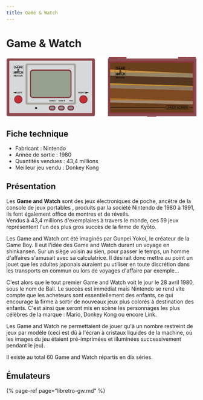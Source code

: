 ```yaml
---
title: Game & Watch
---
```


# Game & Watch

![](./game-and-watch/image%20%2897%29.png)

## Fiche technique

* Fabricant : Nintendo
* Année de sortie : 1980
* Quantités vendues : 43,4 millions
* Meilleur jeu vendu : Donkey Kong

## Présentation

Les **Game and Watch** sont des jeux électroniques de poche, ancêtre de la console de jeux portables , produits par la société Nintendo de 1980 à 1991, ils font également office de montres et de réveils.  
Vendus à 43,4 millions d'exemplaires à travers le monde, ces 59 jeux représentent l'un des plus gros succès de la firme de Kyōto.

Les Game and Watch ont été imaginés par Gunpei Yokoi, le créateur de la Game Boy. Il eut l'idée des Game and Watch durant un voyage en shinkansen. Sur un siège voisin au sien, pour passer le temps, un homme d'affaires s'amusait avec sa calculatrice. Il désirait donc mettre au point un jouet que les adultes japonais auraient pu utiliser en toute discrétion dans les transports en commun ou lors de voyages d'affaire par exemple...

C'est alors que le tout premier Game and Watch voit le jour le 28 avril 1980, sous le nom de Ball. Le succès est immédiat mais Nintendo se rend vite compte que les acheteurs sont essentiellement des enfants, ce qui encourage la firme à sortir de nouveaux jeux plus colorés à destination des enfants. C'est ainsi que seront mis en scène les personnages les plus célèbres de la marque : Mario, Donkey Kong ou encore Link.

Les Game and Watch ne permettaient de jouer qu'à un nombre restreint de jeux par modèle \(ceci est dû à l'écran à cristaux liquides de la machine, où les images du jeu étaient pré-imprimées et illuminées successivement pendant le jeu\).

Il existe au total 60 Game and Watch répartis en dix séries.

## Émulateurs

{% page-ref page="libretro-gw.md" %}

